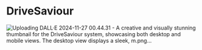 # DriveSaviour


![Uploading DALL·E 2024-11-27 00.44.31 - A creative and visually stunning thumbnail for the DriveSaviour system, showcasing both desktop and mobile views. The desktop view displays a sleek, m.png…]()
